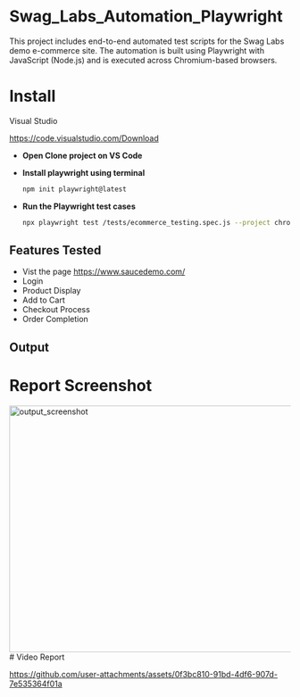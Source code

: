 # Swag_Labs_Automation_Playwright
This project includes end-to-end automated test scripts for the Swag Labs demo e-commerce site. The automation is built using Playwright with JavaScript (Node.js) and is executed across Chromium-based browsers.

# Install
Visual Studio

https://code.visualstudio.com/Download

- **Open Clone project on VS Code**

- **Install playwright using terminal**

  ```bash
  npm init playwright@latest
  
- **Run the Playwright test cases**

    ```bash
  npx playwright test /tests/ecommerce_testing.spec.js --project chromium --headed

## **Features Tested**
- Vist the page https://www.saucedemo.com/
- Login
- Product Display 
- Add to Cart 
- Checkout Process
- Order Completion
## **Output**
# Report Screenshot
 
<img width="1906" height="442" alt="output_screenshot" src="https://github.com/user-attachments/assets/cf4e7782-51b3-487c-8202-e7633f056a51" />
# Video Report


https://github.com/user-attachments/assets/0f3bc810-91bd-4df6-907d-7e535364f01a


